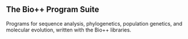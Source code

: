 <!-- SPDX-FileCopyrightText: The Bio++ Development Group

     SPDX-License-Identifier: CECILL-2.1 -->


## The Bio++ Program Suite

Programs for sequence analysis, phylogenetics, population genetics, and molecular evolution, written with the Bio++ libraries.
